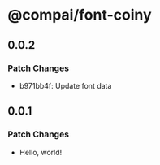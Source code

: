 # @compai/font-coiny

## 0.0.2

### Patch Changes

- b971bb4f: Update font data

## 0.0.1

### Patch Changes

- Hello, world!
